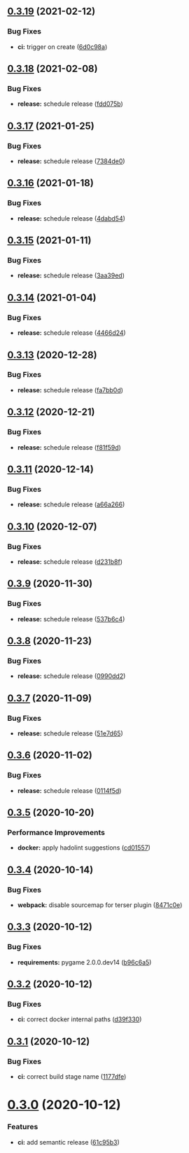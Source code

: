 ## [0.3.19](https://github.com/flipdot/drinks-touch/compare/0.3.18...0.3.19) (2021-02-12)


### Bug Fixes

* **ci:** trigger on create ([6d0c98a](https://github.com/flipdot/drinks-touch/commit/6d0c98ae4b5d78a41e37e550078981af2085a448))

## [0.3.18](https://github.com/flipdot/drinks-touch/compare/0.3.17...0.3.18) (2021-02-08)


### Bug Fixes

* **release:** schedule release ([fdd075b](https://github.com/flipdot/drinks-touch/commit/fdd075b3f40826016429b7612ca26dfbaa1d5670))

## [0.3.17](https://github.com/flipdot/drinks-touch/compare/0.3.16...0.3.17) (2021-01-25)


### Bug Fixes

* **release:** schedule release ([7384de0](https://github.com/flipdot/drinks-touch/commit/7384de05286b3c6de768166b038b7bd7e029a9f1))

## [0.3.16](https://github.com/flipdot/drinks-touch/compare/0.3.15...0.3.16) (2021-01-18)


### Bug Fixes

* **release:** schedule release ([4dabd54](https://github.com/flipdot/drinks-touch/commit/4dabd5414bdb795daa785d8c332a21101a257b92))

## [0.3.15](https://github.com/flipdot/drinks-touch/compare/0.3.14...0.3.15) (2021-01-11)


### Bug Fixes

* **release:** schedule release ([3aa39ed](https://github.com/flipdot/drinks-touch/commit/3aa39ed3b498b70e686c6ea96b0a1ea667724ed9))

## [0.3.14](https://github.com/flipdot/drinks-touch/compare/0.3.13...0.3.14) (2021-01-04)


### Bug Fixes

* **release:** schedule release ([4466d24](https://github.com/flipdot/drinks-touch/commit/4466d24852d4642c7fc2e1d3195f6897c966b043))

## [0.3.13](https://github.com/flipdot/drinks-touch/compare/0.3.12...0.3.13) (2020-12-28)


### Bug Fixes

* **release:** schedule release ([fa7bb0d](https://github.com/flipdot/drinks-touch/commit/fa7bb0d7a80b0dcdf2bb87607f0af672c02342df))

## [0.3.12](https://github.com/flipdot/drinks-touch/compare/0.3.11...0.3.12) (2020-12-21)


### Bug Fixes

* **release:** schedule release ([f81f59d](https://github.com/flipdot/drinks-touch/commit/f81f59d0efd990fb98a8e07bd89c63c834043067))

## [0.3.11](https://github.com/flipdot/drinks-touch/compare/0.3.10...0.3.11) (2020-12-14)


### Bug Fixes

* **release:** schedule release ([a66a266](https://github.com/flipdot/drinks-touch/commit/a66a26620d3204a824602f76b399765e2df49002))

## [0.3.10](https://github.com/flipdot/drinks-touch/compare/0.3.9...0.3.10) (2020-12-07)


### Bug Fixes

* **release:** schedule release ([d231b8f](https://github.com/flipdot/drinks-touch/commit/d231b8fb62414f44fd6bf40beedead97adc95c3f))

## [0.3.9](https://github.com/flipdot/drinks-touch/compare/0.3.8...0.3.9) (2020-11-30)


### Bug Fixes

* **release:** schedule release ([537b6c4](https://github.com/flipdot/drinks-touch/commit/537b6c4026b9544957c42ce7355ad09aa3735c50))

## [0.3.8](https://github.com/flipdot/drinks-touch/compare/0.3.7...0.3.8) (2020-11-23)


### Bug Fixes

* **release:** schedule release ([0990dd2](https://github.com/flipdot/drinks-touch/commit/0990dd267e1f55153c49e520d2e2f163d8c87590))

## [0.3.7](https://github.com/flipdot/drinks-touch/compare/0.3.6...0.3.7) (2020-11-09)


### Bug Fixes

* **release:** schedule release ([51e7d65](https://github.com/flipdot/drinks-touch/commit/51e7d65a1b94aae1dadaf1cdabd922e92edeba81))

## [0.3.6](https://github.com/flipdot/drinks-touch/compare/0.3.5...0.3.6) (2020-11-02)


### Bug Fixes

* **release:** schedule release ([0114f5d](https://github.com/flipdot/drinks-touch/commit/0114f5df0c013f5207dc011ba88138c31fe843d2))

## [0.3.5](https://github.com/flipdot/drinks-touch/compare/0.3.4...0.3.5) (2020-10-20)


### Performance Improvements

* **docker:** apply hadolint suggestions ([cd01557](https://github.com/flipdot/drinks-touch/commit/cd0155727ce88e095bc3c9254b571d5d14843653))

## [0.3.4](https://github.com/flipdot/drinks-touch/compare/0.3.3...0.3.4) (2020-10-14)


### Bug Fixes

* **webpack:** disable sourcemap for terser plugin ([8471c0e](https://github.com/flipdot/drinks-touch/commit/8471c0ea44cf5dbdb21ba02872c810df0f3dbaa9))

## [0.3.3](https://github.com/flipdot/drinks-touch/compare/0.3.2...0.3.3) (2020-10-12)


### Bug Fixes

* **requirements:** pygame 2.0.0.dev14 ([b96c6a5](https://github.com/flipdot/drinks-touch/commit/b96c6a525593ee58cf8aff48cffe80387596ef2e))

## [0.3.2](https://github.com/flipdot/drinks-touch/compare/0.3.1...0.3.2) (2020-10-12)


### Bug Fixes

* **ci:** correct docker internal paths ([d39f330](https://github.com/flipdot/drinks-touch/commit/d39f330f821219a6853902dd84441a0e5d10ba2d))

## [0.3.1](https://github.com/flipdot/drinks-touch/compare/0.3.0...0.3.1) (2020-10-12)


### Bug Fixes

* **ci:** correct build stage name ([1177dfe](https://github.com/flipdot/drinks-touch/commit/1177dfe47d870813fbe407bdfc529a524288f798))

# [0.3.0](https://github.com/flipdot/drinks-touch/compare/0.2.0...0.3.0) (2020-10-12)


### Features

* **ci:** add semantic release ([61c95b3](https://github.com/flipdot/drinks-touch/commit/61c95b3b8cf73dfca660b1da745f8b75156df0cf))
